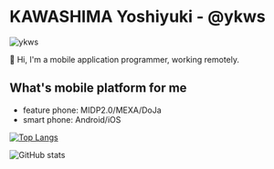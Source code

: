 # KAWASHIMA Yoshiyuki - @ykws

<p align="left"> <img src="https://komarev.com/ghpvc/?username=ykws" alt="ykws" /> </p>

:wave: Hi, I'm a mobile application programmer, working remotely.

## What's mobile platform for me
- feature phone: MIDP2.0/MEXA/DoJa
- smart phone: Android/iOS

[![Top Langs](https://github-readme-stats.vercel.app/api/top-langs/?username=ykws&layout=compact)](https://github.com/anuraghazra/github-readme-stats)

![GitHub stats](https://github-readme-stats.vercel.app/api?username=ykws&show_icons=true)
